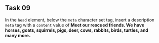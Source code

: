 ## Task 09
In the `head` element, below the `meta` character set tag, insert a description `meta` tag with a `content` value of **Meet our rescued friends. We have horses, goats, squirrels, pigs, deer, cows, rabbits, birds, turtles, and many more.**.
 